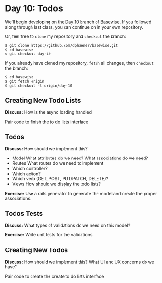 # Day 10: Todos

We'll begin developing on the [Day 10](https://github.com/dphaener/basewise/tree/day-10) branch of [Basewise](https://github.com/dphaener/basewise). If you followed along through last class, you can continue on in your own repository.

Or, feel free to `clone` my repository and `checkout` the branch:

    $ git clone https://github.com/dphaener/basewise.git
    $ cd basewise
    $ git checkout day-10

If you already have cloned my repository, `fetch` all changes, then `checkout` the branch:

    $ cd basewise
    $ git fetch origin
    $ git checkout -t origin/day-10

## Creating New Todo Lists

**Discuss:** How is the async loading handled

Pair code to finish the to do lists interface

## Todos

**Discuss:** How should we implement this?

- Model
  What attributes do we need?
  What associations do we need?
- Routes
  What routes do we need to implement
- Which controller?
- Which action?
- Which verb (GET, POST, PUT/PATCH, DELETE)?
- Views
  How should we display the todo lists?

**Exercise:** Use a rails generator to generate the model and create the proper
associations.

## Todos Tests

**Discuss:** What types of validations do we need on this model?

**Exercise:** Write unit tests for the validations

## Creating New Todos

**Discuss:** How should we implement this? What UI and UX concerns do we have?

Pair code to create the create to do lists interface
